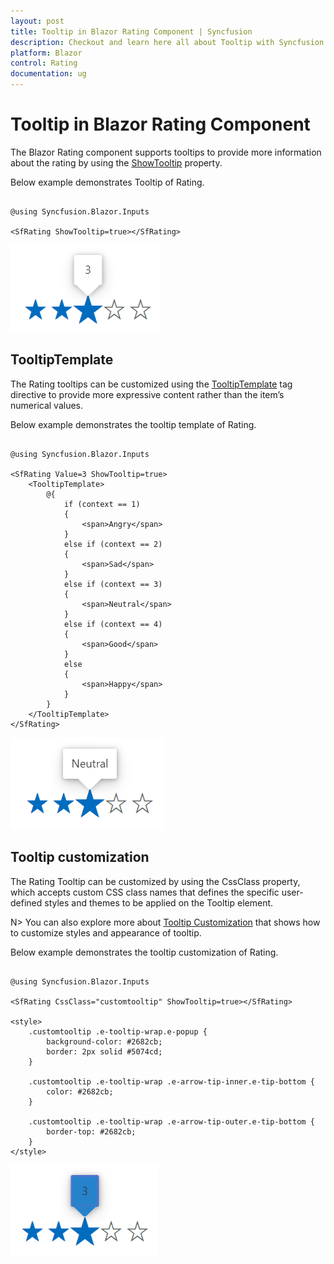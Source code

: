 ```yaml
---
layout: post
title: Tooltip in Blazor Rating Component | Syncfusion
description: Checkout and learn here all about Tooltip with Syncfusion Blazor Rating component in Blazor Server App and Blazor WebAssembly App.
platform: Blazor
control: Rating
documentation: ug
---
```


# Tooltip in Blazor Rating Component

The Blazor Rating component supports tooltips to provide more information about the rating by using the [ShowTooltip](https://help.syncfusion.com/cr/blazor/Syncfusion.Blazor.Inputs.SfRating.html#Syncfusion_Blazor_Inputs_SfRating_ShowTooltip) property.

Below example demonstrates Tooltip of Rating.

```cshtml

@using Syncfusion.Blazor.Inputs

<SfRating ShowTooltip=true></SfRating>

```

![Blazor Rating Component with Tooltip](./images/blazor-rating-tooltip.png)

## TooltipTemplate

The Rating tooltips can be customized using the [TooltipTemplate](https://help.syncfusion.com/cr/blazor/Syncfusion.Blazor.Inputs.SfRating.html#Syncfusion_Blazor_Inputs_SfRating_TooltipTemplate) tag directive to provide more expressive content rather than the item’s numerical values.

Below example demonstrates the tooltip template of Rating.

```cshtml

@using Syncfusion.Blazor.Inputs

<SfRating Value=3 ShowTooltip=true>
    <TooltipTemplate>
        @{
            if (context == 1)
            {
                <span>Angry</span>
            }
            else if (context == 2)
            {
                <span>Sad</span>
            }
            else if (context == 3)
            {
                <span>Neutral</span>
            }
            else if (context == 4)
            {
                <span>Good</span>
            }
            else
            {
                <span>Happy</span>
            }
        }
    </TooltipTemplate>
</SfRating>

```

![Blazor Rating Component with Tooltip Template](./images/blazor-rating-tooltip-template.png)

## Tooltip customization

The Rating Tooltip can be customized by using the CssClass property, which accepts custom CSS class names that defines the specific user-defined styles and themes to be applied on the Tooltip element.

N> You can also explore more about [Tooltip Customization](https://blazor.syncfusion.com/documentation/tooltip/style) that shows how to customize styles and appearance of tooltip.

Below example demonstrates the tooltip customization of Rating.

```cshtml

@using Syncfusion.Blazor.Inputs

<SfRating CssClass="customtooltip" ShowTooltip=true></SfRating>

<style>
    .customtooltip .e-tooltip-wrap.e-popup {
        background-color: #2682cb;
        border: 2px solid #5074cd;
    }

    .customtooltip .e-tooltip-wrap .e-arrow-tip-inner.e-tip-bottom {
        color: #2682cb;
    }

    .customtooltip .e-tooltip-wrap .e-arrow-tip-outer.e-tip-bottom {
        border-top: #2682cb;
    }
</style>

```

![Blazor Rating Component with Tooltip Customization](./images/blazor-rating-custom-tooltip.png)